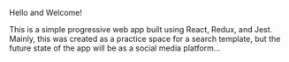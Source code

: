 Hello and Welcome! 

This is a simple progressive web app built using React, Redux, and Jest. 
Mainly, this was created as a practice space for a search template, but 
the future state of the app will be as a social media platform...